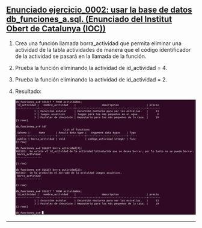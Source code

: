 <h2><a href="https://github.com/sufigueroa87/dam/tree/main/postgreSQL/funciones/ejercicio_0002">Enunciado ejercicio_0002: usar la base de datos db_funciones_a.sql. (Enunciado del Institut Obert de Catalunya (IOC))</a></h2>
<div>
<ol>
	<li>
   		<p>
	   		Crea una función llamada borra_actividad que permita eliminar una actividad de la tabla actividades de manera que el código identificador de la actividad se pasará en la llamada de la función.
   		</p>
   	</li>
   	<li>
   		<p>
	   		Prueba la función eliminando la actividad de id_actividad = 4.
   		</p>
   	</li>
   	<li>
   		<p>
	   		Prueba la función eliminando la actividad de id_actividad = 2.
   		</p>
   	</li>
   	<li>
   		<p>
	   		Resultado:
   		</p>
   		<img src="https://raw.githubusercontent.com/sufigueroa87/dam/main/postgreSQL/funciones/ejercicio_0002/ejercicio_0002_resultado.png"/>
   	</li>
</ol>
</div>
<hr/>
